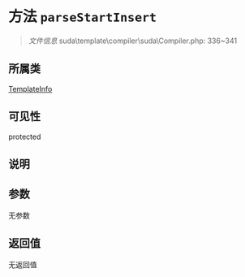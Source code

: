 # 方法 `parseStartInsert`

> *文件信息* suda\template\compiler\suda\Compiler.php: 336~341

## 所属类 

[TemplateInfo](../TemplateInfo.md)

## 可见性

 protected 

## 说明



## 参数


无参数


## 返回值

无返回值
